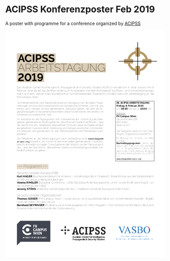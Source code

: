 # ACIPSS Konferenzposter Feb 2019
A poster with programme for a conference organized by [ACIPSS](http://www.acipss.org/)

![preview of the poster](https://github.com/latex-ninja/ACIPSS_Konferenzposter_Feb19/blob/master/preview-acipsstagung.png)



